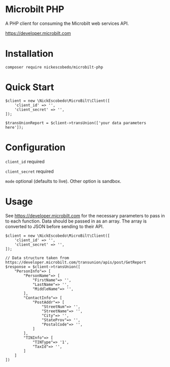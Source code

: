 # Microbilt PHP

A PHP client for consuming the Microbilt web services API.

https://developer.microbilt.com

# Installation

`composer require nickescobedo/microbilt-php`

# Quick Start

```
$client = new \NickEscobedo\MicroBilt\Client([
    'client_id' => '',
    'client_secret' => '',
]);

$transUnionReport = $client->transUnion(['your data parameters here']);
```

# Configuration

`client_id` required

`client_secret` required

`mode` optional (defaults to live). Other option is sandbox.


# Usage
See https://developer.microbilt.com for the necessary parameters to pass in to each function. Data should be passed in as an array. The array is converted to JSON before sending to their API.

```
$client = new \NickEscobedo\MicroBilt\Client([
    'client_id' => '',
    'client_secret' => '',
]);

// Data structure taken from https://developer.microbilt.com/transunion/apis/post/GetReport
$response = $client->transUnion([
    "PersonInfo"=> [
        "PersonName"=> [
            "FirstName"=> '',
            "LastName"=> '',
            "MiddleName"=> '',
        ],
        "ContactInfo"=> [
            "PostAddr"=> [
                "StreetNum"=> '',
                "StreetName"=> '',
                "City"=> '',
                "StateProv"=> '',
                "PostalCode"=> '',
            ]
        ],
        "TINInfo"=> [
            "TINType"=> '1',
            "TaxId"=> '',
        ]
    ]
])
```

